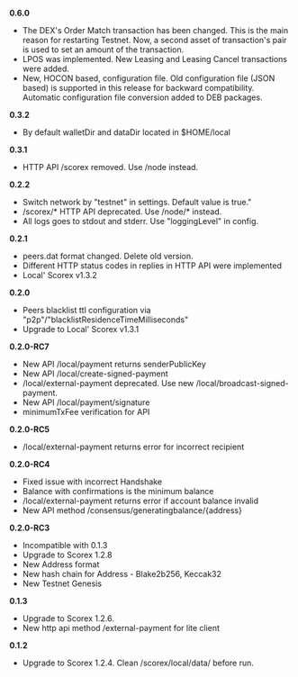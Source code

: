 **0.6.0**

* The DEX's Order Match transaction has been changed. This is the main reason for restarting Testnet. Now, a second asset of transaction's pair is used to set an amount of the transaction.
* LPOS was implemented. New Leasing and Leasing Cancel transactions were added.
* New, HOCON based, configuration file. Old configuration file (JSON based) is supported in this release for backward compatibility. Automatic configuration file conversion added to DEB packages.

**0.3.2**

* By default walletDir and dataDir located in $HOME/local

**0.3.1**

* HTTP API /scorex removed. Use /node instead.

**0.2.2**

* Switch network by "testnet" in settings. Default value is true."
* /scorex/* HTTP API deprecated. Use /node/* instead.
* All logs goes to stdout and stderr. Use "loggingLevel" in config. 

**0.2.1**

* peers.dat format changed. Delete old version.
* Different HTTP status codes in replies in HTTP API were implemented
* Local' Scorex v1.3.2

**0.2.0**

* Peers blacklist ttl configuration via "p2p"/"blacklistResidenceTimeMilliseconds"
* Upgrade to Local' Scorex v1.3.1

**0.2.0-RC7**

* New API /local/payment returns senderPublicKey
* New API /local/create-signed-payment
* /local/external-payment deprecated. 
  Use new /local/broadcast-signed-payment.
* New API /local/payment/signature
* minimumTxFee verification for API

**0.2.0-RC5**

* /local/external-payment returns error for incorrect recipient

**0.2.0-RC4**

* Fixed issue with incorrect Handshake
* Balance with confirmations is the minimum balance
* /local/external-payment returns error if account balance invalid
* New API method /consensus/generatingbalance/{address}

**0.2.0-RC3**

* Incompatible with 0.1.3
* Upgrade to Scorex 1.2.8
* New Address format
* New hash chain for Address - Blake2b256, Keccak32
* New Testnet Genesis

**0.1.3**

* Upgrade to Scorex 1.2.6.
* New http api method /external-payment for lite client

**0.1.2**

* Upgrade to Scorex 1.2.4. Clean /scorex/local/data/ before run.
